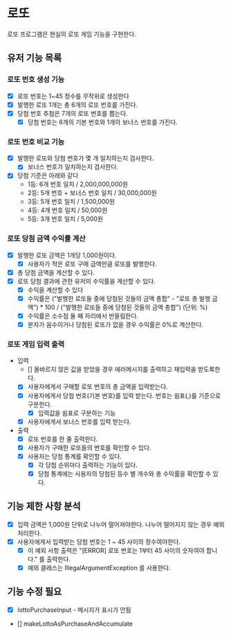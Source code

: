 # 로또
로또 프로그램은 현실의 로또 게임 기능을 구현한다.

## 유저 기능 목록
### 로또 번호 생성 기능
- [X] 로또 번호는 1~45 정수를 무작위로 생성한다
- [X] 발행한 로또 1개는 총 6개의 로또 번호를 가진다.
- [X] 당첨 번호 추첨은 7개의 로또 번호를 뽑는다.
    - [X] 당첨 번호는 6개의 기본 번호와 1개의 보너스 번호를 가진다.
### 로또 번호 비교 기능
- [X] 발행한 로또와 당첨 번호가 몇 개 일치하는지 검사한다.
  - [X] 보너스 번호가 일치하는지 검사한다.
- [X] 당첨 기준은 아래와 같다
    - 1등: 6개 번호 일치 / 2,000,000,000원
    - 2등: 5개 번호 + 보너스 번호 일치 / 30,000,000원
    - 3등: 5개 번호 일치 / 1,500,000원
    - 4등: 4개 번호 일치 / 50,000원
    - 5등: 3개 번호 일치 / 5,000원
### 로또 당첨 금액 수익률 계산
- [X] 발행한 로또 금액은 1개당 1,000원이다.
    - [X] 사용자가 적은 로또 구매 금액만큼 로또를 발행한다.
- [X] 총 당첨 금액을 계산할 수 있다.
- [X] 로또 당첨 결과에 관한 유저의 수익률을 계산할 수 있다.
    - [X] 수익을 계산할 수 있다
    - [X] 수익률은 ("발행한 로또들 중에 당첨된 것들의 금액 총합" - "로또 총 발행 금액") * 100 / ("발행한 로또들 중에 당첨된 것들의 금액 총합") (단위: %)
    - [X] 수익률은 소수점 둘 째 자리에서 반올림한다.
    - [X] 분자가 음수이거나 당첨된 로또가 없을 경우 수익률은 0%로 계산한다.
### 로또 게임 입력 출력
- 입력
    - [] 올바르지 않은 값을 받았을 경우 에러메시지를 출력하고 재입력을 받도록한다.
    - [X] 사용자에게서 구매할 로또 번호의 총 금액을 입력받는다.
    - [X] 사용자에게서 당첨 번호(기본 번호)를 입력 받는다. 번호는 쉼표(,)를 기준으로 구분한다.
      - [X] 입력값을 쉼표로 구분하는 기능
    - [X] 사용자에게서 보너스 번호를 입력 받는다.
- 출력
   - [X] 로또 번호를 한 줄 출력한다.
   - [X] 사용자가 구매한 로또들의 번호를 확인할 수 있다.
   - [X] 사용자는 당첨 통계를 확인할 수 있다.
       - [X] 각 당첨 순위마다 출력하는 기능이 있다.
       - [X] 당첨 통계에는 사용자의 당첨된 등수 별 개수와 총 수익률을 확인할 수 있다.

## 기능 제한 사항 분석
- [X] 입력 금액은 1,000원 단위로 나누어 떨어져야한다. 나누어 떨어지지 않는 경우 예외 처리한다.
- [X] 사용자에게서 입력받는 당첨 번호는 1 ~ 45 사이의 정수여야한다.
    - [X] 이 예외 사항 출력은 "[ERROR] 로또 번호는 1부터 45 사이의 숫자여야 합니다." 를 출력한다.
    - [X] 예외 클래스는 IllegalArgumentException 를 사용한다.

## 기능 수정 필요
- [X] lottoPurchaseInput - 메시지가 표시가 안됨
- [] makeLottoAsPurchaseAndAccumulate